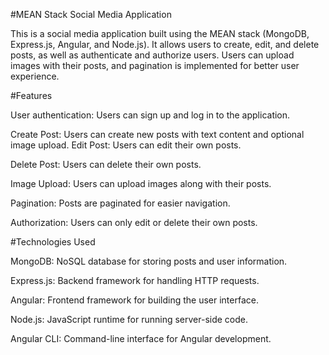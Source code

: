 #MEAN Stack Social Media Application

This is a social media application built using the MEAN stack (MongoDB, Express.js, Angular, and Node.js). It allows users to create, edit, and delete posts, as well as authenticate and authorize users. Users can upload images with their posts, and pagination is implemented for better user experience.

#Features

User authentication: Users can sign up and log in to the application.

Create Post: Users can create new posts with text content and optional image upload.
Edit Post: Users can edit their own posts.

Delete Post: Users can delete their own posts.

Image Upload: Users can upload images along with their posts.

Pagination: Posts are paginated for easier navigation.

Authorization: Users can only edit or delete their own posts.

#Technologies Used

MongoDB: NoSQL database for storing posts and user information.

Express.js: Backend framework for handling HTTP requests.

Angular: Frontend framework for building the user interface.

Node.js: JavaScript runtime for running server-side code.

Angular CLI: Command-line interface for Angular development.
